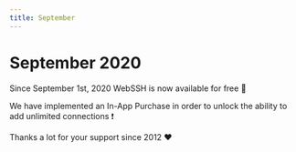 ```yaml
---
title: September
---
```


# September 2020
Since September 1st, 2020 WebSSH is now available for free :star2:

We have implemented an In-App Purchase in order to unlock the ability to add unlimited connections :exclamation:

Thanks a lot for your support since 2012 :heart: